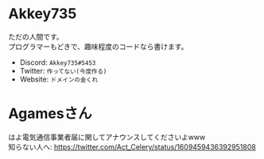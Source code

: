 # Akkey735
ただの人間です。<br>
プログラマーもどきで、趣味程度のコードなら書けます。
- Discord: `Akkey735#5453`
- Twitter: `作ってない(今度作る)`
- Website: `ドメインの金くれ`

# Agamesさん
はよ電気通信事業者届に関してアナウンスしてくださいよwww<br>
知らない人へ: https://twitter.com/Act_Celery/status/1609459436392951808
